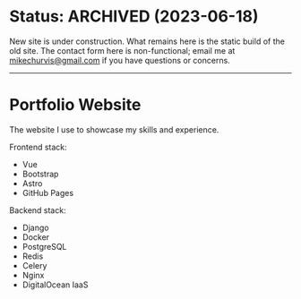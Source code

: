 # Status: ARCHIVED (2023-06-18)

New site is under construction. What remains here is the static build of the old site. The contact form here is non-functional; email me at mikechurvis@gmail.com if you have questions or concerns.

---

# Portfolio Website 

The website I use to showcase my skills and experience.

Frontend stack:
- Vue
- Bootstrap
- Astro
- GitHub Pages

Backend stack:
- Django
- Docker
- PostgreSQL
- Redis
- Celery
- Nginx
- DigitalOcean IaaS
